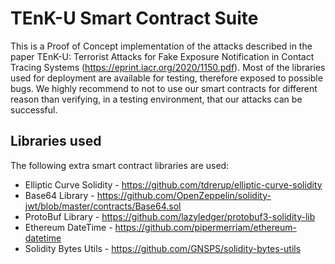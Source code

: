 # TEnK-U Smart Contract Suite

This is a Proof of Concept implementation of the attacks described in the paper TEnK-U: Terrorist Attacks for Fake Exposure Notification in Contact Tracing Systems (https://eprint.iacr.org/2020/1150.pdf).
Most of the libraries used for deployment are available for testing, therefore exposed to possible bugs.
We highly recommend to not to use our smart contracts for different reason than verifying, in a testing environment, that our attacks can be successful.

## Libraries used

The following extra smart contract libraries are used:
* Elliptic Curve Solidity - https://github.com/tdrerup/elliptic-curve-solidity
* Base64 Library - https://github.com/OpenZeppelin/solidity-jwt/blob/master/contracts/Base64.sol
* ProtoBuf Library - https://github.com/lazyledger/protobuf3-solidity-lib
* Ethereum DateTime - https://github.com/pipermerriam/ethereum-datetime
* Solidity Bytes Utils - https://github.com/GNSPS/solidity-bytes-utils
